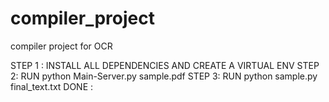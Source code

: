 # compiler_project
compiler project for OCR

STEP 1 :
INSTALL ALL DEPENDENCIES AND CREATE A VIRTUAL ENV
STEP 2:
RUN python Main-Server.py sample.pdf 
STEP 3:
RUN python sample.py final_text.txt
DONE :

